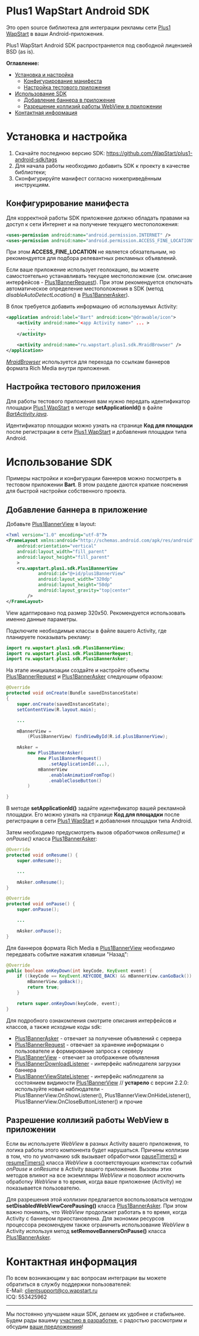 Plus1 WapStart Android SDK
==========================
Это open source библиотека для интеграции рекламы сети [Plus1 WapStart](https://plus1.wapstart.ru) в ваши Android-приложения.

Plus1 WapStart Android SDK распространяется под свободной лицензией BSD (as is).

**Оглавление:**
* [Установка и настройка](#Установка-и-настройка)
  * [Конфигурирование манифеста](#Конфигурирование-манифеста)
  * [Настройка тестового приложения](#Настройка-тестового-приложения)
* [Использование SDK](#Использование-SDK)
  * [Добавление баннера в приложение](#Добавление-баннера-в-приложение)
  * [Разрешение коллизий работы WebView в приложении](#Разрешение-коллизий-работы-webview-в-приложении)
* [Контактная информация](#Контактная-информация)


# Установка и настройка

1. Скачайте последнюю версию SDK: https://github.com/WapStart/plus1-android-sdk/tags
2. Для начала работы необходимо добавить SDK к проекту в качестве библиотеки;
3. Сконфигурируйте манифест согласно нижеприведённым инструкциям.

## Конфигурирование манифеста
Для корректной работы SDK приложение должно обладать правами на доступ к сети Интернет и на получение текущего местоположения:

```xml
<uses-permission android:name="android.permission.INTERNET" />
<uses-permission android:name="android.permission.ACCESS_FINE_LOCATION" />
```

При этом **ACCESS_FINE_LOCATION** не является обязательным, но рекомендуется для подбора релевантных рекламных объявлений.

Если ваше приложение использует геолокацию, вы можете самостоятельно устанавливать текущее местоположение (см. описание интерфейсов - [Plus1BannerRequest](https://github.com/WapStart/plus1-android-sdk/blob/master/doc/Plus1BannerRequest.md)). При этом рекомендуется отключать автоматическое определение местоположения в SDK (метод *disableAutoDetectLocation()* в [Plus1BannerAsker](https://github.com/WapStart/plus1-android-sdk/blob/master/doc/Plus1BannerAsker.md)).

В блок *<application>* требуется добавить информацию об используемых Activity:

```xml
<application android:label="Bart" android:icon="@drawable/icon">
	<activity android:name="<app Activity name>" ... >
		...
	</activity>

	<activity android:name="ru.wapstart.plus1.sdk.MraidBrowser" />
</application>
```

*[MraidBrowser](https://github.com/WapStart/plus1-android-sdk/blob/master/sdk/src/ru/wapstart/plus1/sdk/MraidBrowser.java)* используется для перехода по ссылкам баннеров формата Rich Media внутри приложения.

## Настройка тестового приложения
Для работы тестового приложения вам нужно передать идентификатор площадки [Plus1 WapStart](https://plus1.wapstart.ru) в методе **setApplicationId()** в файле *[BartActivity.java](https://github.com/WapStart/plus1-android-sdk/blob/master/examples/Bart/src/ru/wapstart/plus1/bart/BartActivity.java#L51)*.

Идентификатор площадки можно узнать на странице **Код для площадки** после регистрации в сети [Plus1 WapStart](https://plus1.wapstart.ru) и добавления площадки типа Android.


# Использование SDK

Примеры настройки и конфигурации баннеров можно посмотреть в тестовом приложении **Bart**. В этом разделе даются краткие пояснения для быстрой настройки собственного проекта.

## Добавление баннера в приложение
Добавьте [Plus1BannerView](https://github.com/WapStart/plus1-android-sdk/blob/master/doc/Plus1BannerView.md) в layout:

```xml
<?xml version="1.0" encoding="utf-8"?>
<FrameLayout xmlns:android="http://schemas.android.com/apk/res/android"
    android:orientation="vertical"
    android:layout_width="fill_parent"
    android:layout_height="fill_parent"
    >
	<ru.wapstart.plus1.sdk.Plus1BannerView
			android:id="@+id/plus1BannerView"
			android:layout_width="320dp"
			android:layout_height="50dp"
			android:layout_gravity="top|center"
		/>
</FrameLayout>

```
View адаптировано под размер 320x50. Рекомендуется использовать именно данные параметры.

Подключите необходимые классы в файле вашего Activity, где планируете показывать рекламу:

```java
import ru.wapstart.plus1.sdk.Plus1BannerView;
import ru.wapstart.plus1.sdk.Plus1BannerRequest;
import ru.wapstart.plus1.sdk.Plus1BannerAsker;
```

На этапе инициализации создайте и настройте объекты [Plus1BannerRequest](https://github.com/WapStart/plus1-android-sdk/blob/master/doc/Plus1BannerRequest.md) и [Plus1BannerAsker](https://github.com/WapStart/plus1-android-sdk/blob/master/doc/Plus1BannerAsker.md) следующим образом:

```java
@Override
protected void onCreate(Bundle savedInstanceState)
{
	super.onCreate(savedInstanceState);
	setContentView(R.layout.main);

	...

	mBannerView =
		(Plus1BannerView) findViewById(R.id.plus1BannerView);

	mAsker =
		new Plus1BannerAsker(
			new Plus1BannerRequest()
				.setApplicationId(...),
			mBannerView
				.enableAnimationFromTop()
				.enableCloseButton()
		)

}
```

В методе **setApplicationId()** задайте идентификатор вашей рекламной площадки. Его можно узнать на странице **Код для площадки** после регистрации в сети [Plus1 WapStart](https://plus1.wapstart.ru) и добавления площадки типа Android.

Затем необходимо предусмотреть вызов обработчиков *onResume()* и *onPause()* класса [Plus1BannerAsker](https://github.com/WapStart/plus1-android-sdk/blob/master/doc/Plus1BannerAsker.md):

```java
@Override
protected void onResume() {
	super.onResume();

	...

	mAsker.onResume();
}

@Override
protected void onPause() {
	super.onPause();

	...

	mAsker.onPause();
}
```

Для баннеров формата Rich Media в [Plus1BannerView](https://github.com/WapStart/plus1-android-sdk/blob/master/doc/Plus1BannerView.md) необходимо передавать событие нажатия клавиши "Назад":

```java
@Override
public boolean onKeyDown(int keyCode, KeyEvent event) {
	if ((keyCode == KeyEvent.KEYCODE_BACK) && mBannerView.canGoBack()) {
		mBannerView.goBack();
		return true;
	}

	return super.onKeyDown(keyCode, event);
}
```

Для подробного ознакомления смотрите описания интерфейсов и классов, а также исходные коды sdk:
* [Plus1BannerAsker](https://github.com/WapStart/plus1-android-sdk/blob/master/doc/Plus1BannerAsker.md) - отвечает за получение объявлений с сервера
* [Plus1BannerRequest](https://github.com/WapStart/plus1-android-sdk/blob/master/doc/Plus1BannerRequest.md) - отвечает за хранение информации о пользователе и формирование запроса к серверу
* [Plus1BannerView](https://github.com/WapStart/plus1-android-sdk/blob/master/doc/Plus1BannerView.md) - отвечает за отображение объявления
* [Plus1BannerDownloadListener](https://github.com/WapStart/plus1-android-sdk/blob/master/doc/Plus1BannerDownloadListener.md) - интерфейс наблюдателя загрузки баннера
* [Plus1BannerViewStateListener](https://github.com/WapStart/plus1-android-sdk/blob/master/doc/Plus1BannerViewStateListener.md) - интерфейс наблюдателя за состоянием видимости [Plus1BannerView](https://github.com/WapStart/plus1-android-sdk/blob/master/doc/Plus1BannerView.md) // **устарело** с версии 2.2.0: используйте новые наблюдатели - Plus1BannerView.OnShowListener(), Plus1BannerView.OnHideListener(), Plus1BannerView.OnCloseButtonListener() и прочие

## Разрешение коллизий работы WebView в приложении
Если вы используете *WebView* в разных Activity вашего приложения, то логика работы этого компонента будет нарушаться. Причины коллизии в том, что по умолчанию sdk вызывает обработчики [pauseTimers()](http://developer.android.com/reference/android/webkit/WebView.html#pauseTimers%28%29) и [resumeTimers()](http://developer.android.com/reference/android/webkit/WebView.html#resumeTimers%28%29) класса *WebView* в соответствующих контекстах событий *onPause* и *onResume* в Activity вашего приложения. Вызовы этих методов влияют на все экземпляры *WebView* и позволяют исключить обработку *WebView* в то время, когда ваше приложение (Activity) не показывается пользователю.

Для разрешения этой коллизии предлагается воспользоваться методом **setDisabledWebViewCorePausing()** класса [Plus1BannerAsker](https://github.com/WapStart/plus1-android-sdk/blob/master/doc/Plus1BannerAsker.md). При этом важно понимать, что *WebView* продолжает работать в то время, когда Activity с баннером приостановлена. Для экономии ресурсов процессора рекомендуем также ограничить использование *WebView* в Activity используя метод **setRemoveBannersOnPause()** класса [Plus1BannerAsker](https://github.com/WapStart/plus1-android-sdk/blob/master/doc/Plus1BannerAsker.md).

# Контактная информация

По всем возникающим у вас вопросам интеграции вы можете обратиться в службу поддержки пользователей:  
E-Mail: clientsupport@co.wapstart.ru  
ICQ: 553425962

---------------------------------------
Мы постоянно улучшаем наши SDK, делаем их удобнее и стабильнее. Будем рады вашему [участию в разработке](https://github.com/Wapstart/plus1-android-sdk/pulls), с радостью рассмотрим и обсудим [ваши предложениия](https://github.com/WapStart/plus1-android-sdk/issues)!
